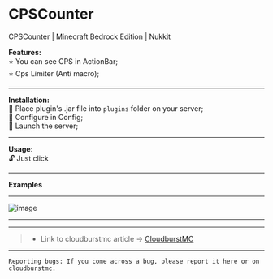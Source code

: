 # CPSCounter
CPSCounter | Minecraft Bedrock Edition | Nukkit

**Features:**<br />
:star: You can see CPS in ActionBar;<br />
:star: Cps Limiter (Anti macro); <br />

---

**Installation:**<br />
:black_square_button: Place plugin's .jar file into `plugins` folder on your server;<br />
:black_square_button: Configure in Config;<br />
:black_square_button: Launch the server;<br />

---

**Usage:**<br />
:unlock: Just click<br />

---

**Examples**

---

![image](https://user-images.githubusercontent.com/86683320/201399175-42ced6c6-e91b-4bec-a4e7-0c0b3a718e9d.png)

---

---

> * Link to cloudburstmc article -> [CloudburstMC](https://www.cloudburstmc.org/resources/cpscounter.842/)

---


```
Reporting bugs: If you come across a bug, please report it here or on cloudburstmc.
```
